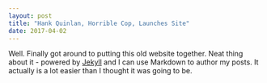 ```yaml
---
layout: post
title: "Hank Quinlan, Horrible Cop, Launches Site"
date: 2017-04-02
---
```


Well. Finally got around to putting this old website together. Neat thing about it - powered by [Jekyll](http://jekyllrb.com) and I can use Markdown to author my posts. It actually is a lot easier than I thought it was going to be.